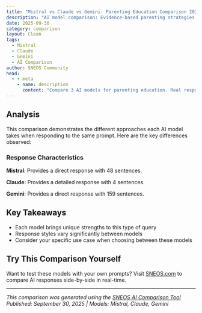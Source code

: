 ```yaml
---
title: "Mistral vs Claude vs Gemini: Parenting Education Comparison 2025"
description: "AI model comparison: Evidence-based parenting strategies for raising successful children..."
date: 2025-09-30
category: comparison
layout: Clean
tags:
  - Mistral
  - Claude
  - Gemini
  - AI Comparison
author: SNEOS Community
head:
  - - meta
    - name: description
      content: "Compare 3 AI models for parenting education. Real responses from Mistral, Claude, Gemini with detailed analysis."
---
```


<ChatComparison
  title="Mistral vs Claude vs Gemini: Parenting Education Comparison 2025"
  prompt="Evidence-based parenting strategies for raising successful children"
  :responses='{
    "Mistral": "Evidence-based parenting strategies can significantly contribute to raising successful children. Here are some key strategies supported by research:\n\n1. **Positive Reinforcement**:\n   - **Praise and Encouragement**: Use specific, genuine praise to reinforce positive behaviors. Encourage effort and progress, not just achievement.\n   - **Rewards**: Use rewards judiciously to motivate desired behaviors, but ensure they are not the sole motivator.\n\n2. **Consistent Rules and Consequences**:\n   - **Clear Expectations**: Set clear, age-appropriate rules and expectations.\n   - **Consistent Consequences**: Apply consistent and fair consequences for misbehavior.\n\n3. **Effective Communication**:\n   - **Active Listening**: Show genuine interest in your child\u0027s thoughts and feelings.\n   - **Open Dialogue**: Encourage open and honest communication.\n\n4. **Emotional Support**:\n   - **Empathy**: Show empathy and understanding towards your child\u0027s emotions.\n   - **Emotional Coaching**: Help your child identify and manage their emotions effectively.\n\n5. **Modeling Positive Behaviors**:\n   - **Role Modeling**: Demonstrate the behaviors you want your child to adopt, such as respect, kindness, and resilience.\n   - **Healthy Lifestyle**: Model healthy habits like regular exercise, balanced diet, and good sleep hygiene.\n\n6. **Encouraging Independence**:\n   - **Responsibility**: Assign age-appropriate chores and responsibilities to foster independence.\n   - **Decision-Making**: Allow your child to make decisions and learn from the outcomes.\n\n7. **Academic Support**:\n   - **Homework Help**: Provide a supportive environment for homework and learning.\n   - **Reading**: Encourage reading and other educational activities.\n\n8. **Social Skills Development**:\n   - **Peer Interactions**: Encourage positive interactions with peers.\n   - **Conflict Resolution**: Teach conflict resolution skills and empathy.\n\n9. **Setting Boundaries**:\n   - **Screen Time**: Limit screen time and encourage physical activity and social interactions.\n   - **Safety**: Ensure a safe and secure environment, both physically and emotionally.\n\n10. **Promoting Resilience**:\n    - **Challenges**: Allow your child to face and overcome challenges to build resilience.\n    - **Support**: Provide support and encouragement during difficult times.\n\n11. **Healthy Relationships**:\n    - **Family Bonding**: Foster strong family bonds through shared activities and quality time.\n    - **Community Involvement**: Encourage involvement in community activities and volunteer work.\n\n12. **Mindfulness and Stress Management**:\n    - **Mindfulness Practices**: Teach mindfulness techniques to help manage stress and emotions.\n    - **Relaxation Techniques**: Introduce relaxation techniques like deep breathing and meditation.\n\n13. **Goal Setting**:\n    - **Short-Term Goals**: Help your child set and achieve short-term goals.\n    - **Long-Term Goals**: Encourage thinking about and planning for long-term goals.\n\n14. **Cultural and Ethical Values**:\n    - **Values Education**: Teach cultural and ethical values that align with your family\u0027s beliefs.\n    - **Moral Development**: Encourage moral reasoning and ethical decision-making.\n\n15. **Healthy Lifestyle**:\n    - **Nutrition**: Ensure a balanced diet and healthy eating habits.\n    - **Physical Activity**: Encourage regular physical activity and sports participation.\n\nImplementing these strategies can help create a supportive and nurturing environment that fosters the development of successful, well-rounded children.",
    "Claude": "# Evidence-Based Parenting Strategies for Raising Successful Children\n\n## Core Parenting Approaches\n\n### **Authoritative Parenting**\n- **What it is**: High warmth combined with clear, consistent boundaries\n- **Research shows**: Children of authoritative parents tend to have better academic performance, emotional regulation, and social skills\n- **In practice**: Set clear expectations while remaining responsive and supportive\n\n### **Growth Mindset Development**\n- **Praise effort over ability**: \u0022You worked really hard on that\u0022 vs. \u0022You\u0027re so smart\u0022\n- **Normalize struggle**: Frame challenges as learning opportunities\n- **Model learning**: Show children how you handle mistakes and setbacks\n\n## Essential Skills to Develop\n\n### **Executive Function Skills**\n- **Working memory**: Practice following multi-step instructions\n- **Cognitive flexibility**: Encourage trying different approaches to problems\n- **Inhibitory control**: Use games that require stopping/waiting\n\n### **Emotional Intelligence**\n- **Emotion labeling**: Help children identify and name feelings\n- **Empathy building**: Discuss others\u0027 perspectives regularly\n- **Self-regulation**: Teach coping strategies like deep breathing\n\n### **Social Skills**\n- **Active listening**: Model and practice giving full attention\n- **Conflict resolution**: Guide children through problem-solving steps\n- **Cooperation**: Emphasize teamwork over competition\n\n## Daily Practices\n\n### **Reading and Language**\n- **Read together daily**: Even with older children who can read independently\n- **Rich conversations**: Ask open-ended questions about their day and interests\n- **Limit screen time**: Follow age-appropriate guidelines from pediatric associations\n\n### **Structured Routines**\n- **Consistent sleep schedule**: Adequate sleep is crucial for cognitive development\n- **Family meals**: Associated with better academic and emotional outcomes\n- **Homework/study time**: Create designated, distraction-free spaces\n\n### **Responsibility and Independence**\n- **Age-appropriate chores**: Build competence and contribution to family\n- **Decision-making opportunities**: Start small and increase with maturity\n- **Natural consequences**: Allow children to learn from safe failures\n\n## Building Resilience\n\n### **Supportive Relationships**\n- **Quality time**: Regular one-on-one attention with each child\n- **Unconditional love**: Separate child\u0027s worth from their performance\n- **Extended support network**: Encourage relationships with other caring adults\n\n### **Stress Management**\n- **Teach coping skills**: Deep breathing, mindfulness, physical activity\n- **Model healthy stress responses**: Show how you handle pressure\n- **Create calm environments**: Reduce unnecessary chaos and overscheduling\n\n## Academic Success Factors\n\n### **Learning Environment**\n- **Curiosity over grades**: Focus on the joy of learning\n- **Educational resources**: Books, educational games, museum visits\n- **School involvement**: Stay engaged with teachers and school activities\n\n### **Goal Setting**\n- **SMART goals**: Specific, measurable, achievable, relevant, time-bound\n- **Break down big goals**: Teach planning and step-by-step thinking\n- **Celebrate progress**: Acknowledge improvement, not just end results\n\n## What to Avoid\n\n### **Harmful Patterns**\n- **Overprotecting**: Don\u0027t shield from all disappointment or struggle\n- **Overpraising**: Empty praise can undermine intrinsic motivation\n- **Overscheduling**: Children need downtime and free play\n- **Comparison**: Avoid comparing children to siblings or peers\n\n## Long-term Success Indicators\n\nResearch suggests successful adults often had childhoods that emphasized:\n- **Character development**: Integrity, kindness, perseverance\n- **Critical thinking**: Questioning, analyzing, problem-solving\n- **Adaptability**: Comfort with change and uncertainty\n- **Purpose**: Understanding how their actions affect others\n\n## Key Takeaway\n\nThe most successful children tend to come from homes that balance high expectations with high support, emphasize effort and growth over innate ability, and prioritize emotional well-being alongside academic achievement. Success is defined not just by external achievements, but by developing into capable, caring, and resilient individuals.\n\nRemember that parenting is a long-term investment, and small, consistent actions often matter more than dramatic gestures.",
    "Gemini": "Okay, let\u0027s dive into evidence-based parenting strategies that research suggests contribute to raising successful children. It\u0027s important to remember that \u0022success\u0022 is subjective and can mean different things to different people. I\u0027ll focus on strategies that promote well-being, resilience, competence, and the ability to thrive in various aspects of life.\n\n**I.  The Foundation: Warmth, Responsiveness, and Authoritative Parenting**\n\n*   **Warmth and Responsiveness:**\n    *   **What it is:**  Showing affection, love, and acceptance. Being emotionally available and tuned in to your child\u0027s needs and feelings.  Responding promptly and sensitively to their cues (e.g., cries, requests for attention, expressions of emotion).\n    *   **Why it matters:**  Creates a secure attachment. Securely attached children feel safe and loved, which fosters emotional regulation, self-confidence, and social competence.  It also builds trust and open communication.\n    *   **How to do it:**  \n        *   Physical affection (hugs, kisses, cuddles).\n        *   Verbal affirmations (\u0022I love you,\u0022 \u0022I\u0027m proud of you\u0022).\n        *   Active listening:  Pay attention to what your child is saying, both verbally and nonverbally.  Reflect back their feelings (\u0022It sounds like you\u0027re really frustrated\u0022).\n        *   Spending quality time together, doing things they enjoy.\n        *   Being present and engaged when interacting with them.\n\n*   **Authoritative Parenting (Not Authoritarian):**\n    *   **What it is:** A parenting style characterized by high warmth/responsiveness and high expectations/structure.  It involves setting clear rules and boundaries, explaining the reasoning behind them, and being flexible and understanding.  It emphasizes collaboration and problem-solving.\n    *   **Why it matters:**  Associated with the best outcomes for children. It promotes self-esteem, independence, academic achievement, social skills, and emotional well-being.  It helps children develop a sense of responsibility and self-control.\n    *   **How to do it:**\n        *   Set clear, age-appropriate rules and expectations.\n        *   Explain the reasons behind the rules (e.g., \u0022We wear seatbelts to stay safe in the car\u0022).\n        *   Involve children in age-appropriate decision-making.\n        *   Be consistent with discipline, but also flexible when appropriate.\n        *   Use positive discipline techniques (see below).\n        *   Encourage independence and autonomy.\n        *   Provide opportunities for children to make choices and learn from their mistakes.\n\n**II.  Nurturing Key Skills and Traits**\n\n*   **Promoting Emotional Intelligence:**\n    *   **What it is:**  The ability to understand, manage, and express emotions effectively.  It includes self-awareness, self-regulation, empathy, and social skills.\n    *   **Why it matters:**  Crucial for building strong relationships, navigating challenges, and achieving success in all areas of life.  Helps children cope with stress and adversity.\n    *   **How to do it:**\n        *   **Label emotions:**  Help your child identify and name their feelings (\u0022It looks like you\u0027re feeling angry\u0022).\n        *   **Validate emotions:**  Acknowledge and accept your child\u0027s feelings, even if you don\u0027t agree with their behavior (\u0022It\u0027s okay to feel sad when you lose a game\u0022).\n        *   **Teach coping strategies:**  Help your child develop healthy ways to manage their emotions (e.g., deep breathing, talking to a trusted adult, taking a break).\n        *   **Model healthy emotional expression:**  Show your child how to express your own emotions in a constructive way.\n        *   **Use emotional moments as teachable moments:**  Help your child learn from their emotional experiences.\n\n*   **Fostering Resilience:**\n    *   **What it is:** The ability to bounce back from adversity and cope with stress.\n    *   **Why it matters:**  Life is full of challenges. Resilience helps children overcome obstacles, learn from their mistakes, and grow stronger.\n    *   **How to do it:**\n        *   **Build a strong support system:**  Help your child develop strong relationships with family, friends, and other supportive adults.\n        *   **Encourage problem-solving skills:**  Help your child learn how to identify problems, brainstorm solutions, and take action.\n        *   **Promote a growth mindset:**  Teach your child that intelligence and abilities can be developed through effort and learning.  Encourage them to embrace challenges and see mistakes as opportunities for growth.\n        *   **Teach coping skills:**  Help your child develop healthy ways to manage stress (e.g., exercise, mindfulness, spending time in nature).\n        *   **Encourage self-compassion:**  Teach your child to be kind and understanding to themselves, especially when they are struggling.\n\n*   **Developing Executive Function Skills:**\n    *   **What it is:**  A set of cognitive skills that help us plan, organize, and regulate our behavior.  Includes working memory, inhibitory control, and cognitive flexibility.\n    *   **Why it matters:**  Essential for academic success, career success, and overall life success.  Helps children focus, manage their time, and control their impulses.\n    *   **How to do it:**\n        *   **Provide opportunities for practice:**  Give your child age-appropriate tasks that require them to use their executive function skills (e.g., following instructions, organizing their belongings, planning a project).\n        *   **Break down tasks into smaller steps:**  Help your child break down large tasks into smaller, more manageable steps.\n        *   **Use visual aids:**  Use visual aids, such as checklists and calendars, to help your child stay organized.\n        *   **Model good executive function skills:**  Show your child how you use executive function skills in your own life.\n        *   **Play games that promote executive function skills:**  Games like Simon Says, memory matching, and puzzles can help develop these skills.\n\n*   **Cultivating a Growth Mindset (Carol Dweck\u0027s Research):**\n    *   **What it is:**  The belief that intelligence and abilities are not fixed but can be developed through effort, learning, and perseverance.\n    *   **Why it matters:**  Motivates children to embrace challenges, persist through setbacks, and learn from their mistakes.  Leads to greater academic achievement, resilience, and a love of learning.\n    *   **How to do it:**\n        *   **Praise effort, not just achievement:**  Focus on the process, not just the outcome.  Praise your child for their hard work, perseverance, and strategies.  For example, \u0022I\u0027m so impressed with how much effort you put into this project\u0022 instead of \u0022You\u0027re so smart.\u0022\n        *   **Encourage challenges:**  Help your child see challenges as opportunities for growth.\n        *   **Reframe mistakes:**  Help your child see mistakes as learning opportunities.  Ask them what they learned from the experience and how they can improve next time.\n        *   **Use \u0022yet\u0022:**  Add the word \u0022yet\u0022 to the end of statements like \u0022I can\u0027t do this.\u0022  This helps your child see that their abilities are not fixed and that they can improve with effort.  For example, \u0022I can\u0027t do this... yet.\u0022\n        *   **Share stories of growth:**  Share stories of people who have overcome challenges and achieved success through hard work and perseverance.\n\n**III.  Discipline and Guidance**\n\n*   **Positive Discipline:**\n    *   **What it is:**  A non-punitive approach to discipline that focuses on teaching children self-control, problem-solving skills, and respect for others.  It emphasizes warmth, understanding, and clear communication.\n    *   **Why it matters:**  Promotes positive behavior, builds strong relationships, and teaches children valuable life skills.  Avoids the negative side effects of punishment, such as fear, resentment, and aggression.\n    *   **How to do it:**\n        *   **Set clear expectations and rules.**\n        *   **Use logical consequences:**  Consequences that are related to the misbehavior and teach a lesson (e.g., if a child spills juice, they help clean it up).\n        *   **Focus on solutions:**  Help your child find solutions to problems rather than just focusing on the misbehavior.\n        *   **Use time-outs:**  A brief period of separation from the situation to allow the child to calm down and reflect on their behavior.\n        *   **Ignore minor misbehavior:**  Sometimes, the best response is to ignore minor misbehavior that is attention-seeking.\n        *   **Reinforce positive behavior:**  Praise and reward positive behavior to encourage it.\n\n*   **Consistency:**\n    *   **Why it matters:** Predictability helps children feel secure and understand expectations.  Inconsistent discipline can be confusing and undermine your authority.\n    *   **How to do it:** Discuss rules and consequences with your partner (if applicable) and agree on a consistent approach.  Make sure everyone involved in the child\u0027s care (grandparents, caregivers) is on the same page.\n\n**IV.  Creating a Supportive Environment**\n\n*   **A Home Environment That Fosters Learning:**\n    *   **What it is:**  A home environment that is stimulating, intellectually enriching, and encourages a love of learning.\n    *   **Why it matters:**  Helps children develop their cognitive abilities, curiosity, and a lifelong love of learning.\n    *   **How to do it:**\n        *   **Read aloud to your child regularly.**\n        *   **Provide access to books, puzzles, and other educational materials.**\n        *   **Encourage curiosity and exploration.**\n        *   **Limit screen time.**\n        *   **Engage in conversations about interesting topics.**\n        *   **Visit museums, libraries, and other educational places.**\n\n*   **Encouraging Healthy Habits:**\n    *   **What it is:** Promoting healthy eating, regular exercise, and sufficient sleep.\n    *   **Why it matters:**  Essential for physical and mental health, which are foundational for success in all areas of life.\n    *   **How to do it:**\n        *   **Model healthy habits yourself.**\n        *   **Provide healthy meals and snacks.**\n        *   **Encourage regular physical activity.**\n        *   **Establish a consistent bedtime routine.**\n        *   **Limit screen time before bed.**\n\n*   **Prioritizing Family Time:**\n    *   **What it is:**  Spending quality time together as a family, doing activities that everyone enjoys.\n    *   **Why it matters:**  Strengthens family bonds, creates positive memories, and provides opportunities for communication and connection.\n    *   **How to do it:**\n        *   **Schedule regular family meals.**\n        *   **Plan family outings and activities.**\n        *   **Have family game nights.**\n        *   **Create family traditions.**\n        *   **Simply spend time talking and listening to each other.**\n\n**V.  Addressing Specific Challenges**\n\n*   **Dealing with Technology:**\n    *   **What it is:**  Managing screen time, promoting responsible online behavior, and protecting children from online risks.\n    *   **Why it matters:**  Technology can be a powerful tool, but it can also be addictive and harmful.  It\u0027s important to set boundaries and teach children how to use technology safely and responsibly.\n    *   **How to do it:**\n        *   **Set clear limits on screen time.**\n        *   **Monitor your child\u0027s online activity.**\n        *   **Talk to your child about online safety.**\n        *   **Teach your child about cyberbullying.**\n        *   **Encourage offline activities.**\n\n*   **Addressing Mental Health Concerns:**\n    *   **What it is:**  Recognizing and addressing signs of mental health problems, such as anxiety, depression, or ADHD.\n    *   **Why it matters:**  Mental health is essential for overall well-being and success.  Early intervention can make a significant difference.\n    *   **How to do it:**\n        *   **Be aware of the signs and symptoms of mental health problems.**\n        *   **Talk to your child about their feelings.**\n        *   **Seek professional help if you are concerned.**\n        *   **Create a supportive and understanding environment.**\n\n**Important Considerations:**\n\n*   **Cultural Context:**  Parenting strategies should be adapted to fit the cultural context and values of your family and community.\n*   **Individual Differences:**  Every child is unique.  What works for one child may not work for another.  Pay attention to your child\u0027s individual needs and temperaments.\n*   **Self-Care:**  Parenting is a demanding job.  Take care of yourself so you can be the best parent you can be.  Get enough sleep, eat healthy, exercise, and find time for relaxation and hobbies.\n*   **Seek Support:**  Don\u0027t be afraid to ask for help from family, friends, or professionals.  Parenting is not meant to be done alone.\n*   **No Perfect Parent:** Strive for \u0022good enough\u0022 parenting, not perfection. Everyone makes mistakes. Learn from them and move on.\n\n**Key Takeaways:**\n\n*   **Love, warmth, and responsiveness are fundamental.**\n*   **Authoritative parenting strikes a balance between expectations and support.**\n*   **Focus on developing emotional intelligence, resilience, and executive function skills.**\n*   **Use positive discipline techniques and be consistent.**\n*   **Create a supportive environment that fosters learning and healthy habits.**\n*   **Address specific challenges with awareness and appropriate interventions.**\n\nBy implementing these evidence-based strategies, you can create a nurturing environment that helps your children thrive and achieve their full potential. Good luck!\n"
  }'
  published-date="13:23"
/>

## Analysis

This comparison demonstrates the different approaches each AI model takes when responding to the same prompt. Here are the key differences observed:

### Response Characteristics

**Mistral**: Provides a direct response with 48 sentences. 

**Claude**: Provides a detailed response with 4 sentences. 

**Gemini**: Provides a direct response with 159 sentences. 

## Key Takeaways

- Each model brings unique strengths to this type of query
- Response styles vary significantly between models
- Consider your specific use case when choosing between these models

## Try This Comparison Yourself

Want to test these models with your own prompts? Visit [SNEOS.com](https://sneos.com) to compare AI responses side-by-side in real-time.

---

*This comparison was generated using the [SNEOS AI Comparison Tool](https://sneos.com)*
*Published: September 30, 2025 | Models: Mistral, Claude, Gemini*
